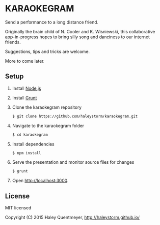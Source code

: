 # KARAOKEGRAM
Send a performance to a long distance friend.

Originally the brain child of N. Cooler and K. Wisniewski, 
this collaborative app-in-progress hopes to bring silly song and danciness to our internet friends.

Suggestions, tips and tricks are welcome.

More to come later.

## Setup
1. Install [Node.js](http://nodejs.org/)

2. Install [Grunt](http://gruntjs.com/getting-started#installing-the-cli)

4. Clone the karaokegram repository
   ```sh
   $ git clone https://github.com/haleystorm/karaokegram.git
   ```

5. Navigate to the karaokegram folder
   ```sh
   $ cd karaokegram
   ```

6. Install dependencies
   ```sh
   $ npm install
   ```

7. Serve the presentation and monitor source files for changes
   ```sh
   $ grunt
   ```

8. Open <http://localhost:3000>.



## License

MIT licensed

Copyright (C) 2015 Haley Quentmeyer, http://haleystorm.github.io/